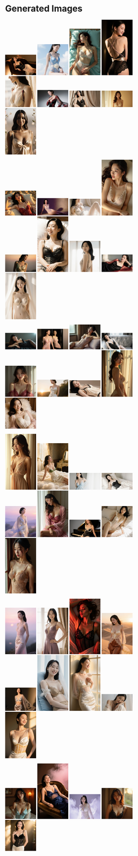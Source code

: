 # Generated Images



<img src="2025_10_17_01.webp" width="100"/> <img src="2025_10_17_02.webp" width="100"/> <img src="2025_10_17_03.webp" width="100"/> <img src="2025_10_17_04.webp" width="100"/> <img src="2025_10_17_05.webp" width="100"/> <img src="2025_10_17_06.webp" width="100"/> <img src="2025_10_17_07.webp" width="100"/> <img src="2025_10_17_08.webp" width="100"/> <img src="2025_10_17_09.webp" width="100"/>

<img src="2025_10_17_10.webp" width="100"/> <img src="2025_10_17_11.webp" width="100"/> <img src="2025_10_17_12.webp" width="100"/> <img src="2025_10_17_13.webp" width="100"/> <img src="2025_10_17_14.webp" width="100"/> <img src="2025_10_17_15.webp" width="100"/> <img src="2025_10_17_16.webp" width="100"/> <img src="2025_10_17_17.webp" width="100"/> <img src="2025_10_17_18.webp" width="100"/>

<img src="2025_10_17_19.webp" width="100"/> <img src="2025_10_17_20.webp" width="100"/> <img src="2025_10_17_21.webp" width="100"/> <img src="2025_10_17_22.webp" width="100"/> <img src="2025_10_17_23.webp" width="100"/> <img src="2025_10_17_24.webp" width="100"/> <img src="2025_10_17_25.webp" width="100"/> <img src="2025_10_17_26.webp" width="100"/> <img src="2025_10_17_27.webp" width="100"/>

<img src="2025_10_17_28.webp" width="100"/> <img src="2025_10_17_29.webp" width="100"/> <img src="2025_10_17_30.webp" width="100"/> <img src="2025_10_17_31.webp" width="100"/> <img src="2025_10_17_32.webp" width="100"/> <img src="2025_10_17_33.webp" width="100"/> <img src="2025_10_17_34.webp" width="100"/> <img src="2025_10_17_35.webp" width="100"/> <img src="2025_10_17_36.webp" width="100"/>

<img src="2025_10_17_37.webp" width="100"/> <img src="2025_10_17_38.webp" width="100"/> <img src="2025_10_17_39.webp" width="100"/> <img src="2025_10_17_40.webp" width="100"/> <img src="2025_10_17_41.webp" width="100"/> <img src="2025_10_17_42.webp" width="100"/> <img src="2025_10_17_43.webp" width="100"/> <img src="2025_10_17_44.webp" width="100"/> <img src="2025_10_17_45.webp" width="100"/>

<img src="2025_10_17_46.webp" width="100"/> <img src="2025_10_17_47.webp" width="100"/> <img src="2025_10_17_48.webp" width="100"/> <img src="2025_10_17_49.webp" width="100"/> <img src="2025_10_17_50.webp" width="100"/>